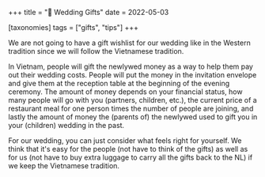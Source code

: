 +++
title = "🧧 Wedding Gifts"
date = 2022-05-03

[taxonomies]
tags = ["gifts", "tips"]
+++

We are not going to have a gift wishlist for our wedding like in the Western tradition since we will follow the Vietnamese tradition.

In Vietnam, people will gift the newlywed money as a way to help them pay out their wedding costs.
People will put the money in the invitation envelope and give them at the reception table at the beginning of the evening ceremony.
The amount of money depends on your financial status, how many people will go with you (partners, children, etc.), the current price of a restaurant meal for one person times the number of people are joining, and lastly the amount of money the (parents of) the newlywed used to gift you in your (children) wedding in the past.

For our wedding, you can just consider what feels right for yourself.
We think that it's easy for the people (not have to think of the gifts) as well as for us (not have to buy extra luggage to carry all the gifts back to the NL) if we keep the Vietnamese tradition.
